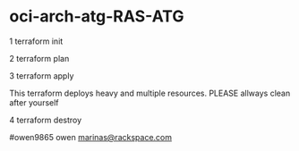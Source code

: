 # oci-arch-atg-RAS-ATG
1 terraform init

2 terraform plan

3 terraform apply


This terraform deploys heavy and multiple resources.
PLEASE allways clean after yourself


4 terraform destroy



#owen9865 owen marinas@rackspace.com

